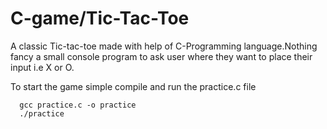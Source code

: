 # C-game/Tic-Tac-Toe

A classic Tic-tac-toe made with help of C-Programming language.Nothing fancy a small console program to ask user where they want to place their input i.e X or O.

To start the game simple compile and run the practice.c file

```
  gcc practice.c -o practice 
  ./practice
```
